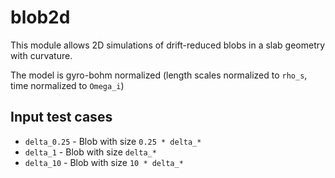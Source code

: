 blob2d
======

This module allows 2D simulations of drift-reduced blobs in a slab geometry with
curvature.

The model is gyro-bohm normalized (length scales normalized to `rho_s`, time
normalized to `Omega_i`)

Input test cases
----------------

- `delta_0.25`  - Blob with size `0.25 * delta_*`
- `delta_1`     - Blob with size `delta_*`
- `delta_10`    - Blob with size `10 * delta_*`
